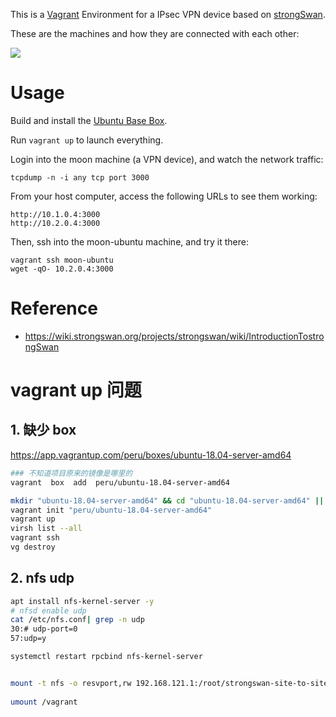 This is a [Vagrant](https://www.vagrantup.com/) Environment for a IPsec VPN device based on [strongSwan](https://strongswan.org).

These are the machines and how they are connected with each other:

<img src="diagram.png">


# Usage

Build and install the [Ubuntu Base Box](https://github.com/rgl/ubuntu-vagrant).

Run `vagrant up` to launch everything.

Login into the moon machine (a VPN device), and watch the network traffic:

    tcpdump -n -i any tcp port 3000

From your host computer, access the following URLs to see them working:

    http://10.1.0.4:3000
    http://10.2.0.4:3000

Then, ssh into the moon-ubuntu machine, and try it there:

    vagrant ssh moon-ubuntu
    wget -qO- 10.2.0.4:3000


# Reference

* https://wiki.strongswan.org/projects/strongswan/wiki/IntroductionTostrongSwan



# vagrant up 问题
## 1. 缺少 box
https://app.vagrantup.com/peru/boxes/ubuntu-18.04-server-amd64

``` bash 
### 不知道项目原来的镜像是哪里的
vagrant  box  add  peru/ubuntu-18.04-server-amd64 

mkdir "ubuntu-18.04-server-amd64" && cd "ubuntu-18.04-server-amd64" || exit
vagrant init "peru/ubuntu-18.04-server-amd64"
vagrant up
virsh list --all
vagrant ssh
vg destroy

```

## 2. nfs udp

``` bash
apt install nfs-kernel-server -y
# nfsd enable udp
cat /etc/nfs.conf| grep -n udp
30:# udp-port=0
57:udp=y

systemctl restart rpcbind nfs-kernel-server


mount -t nfs -o resvport,rw 192.168.121.1:/root/strongswan-site-to-site-vpn-vagrant /vagrant
  
umount /vagrant




```






